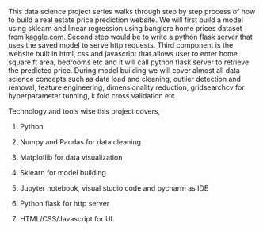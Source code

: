 This data science project series walks through step by step process of how to build a real estate price prediction website. We will first build a model using sklearn and linear regression using banglore home prices dataset from kaggle.com. Second step would be to write a python flask server that uses the saved model to serve http requests. Third component is the website built in html, css and javascript that allows user to enter home square ft area, bedrooms etc and it will call python flask server to retrieve the predicted price. During model building we will cover almost all data science concepts such as data load and cleaning, outlier detection and removal, feature engineering, dimensionality reduction, gridsearchcv for hyperparameter tunning, k fold cross validation etc.

Technology and tools wise this project covers,

1) Python

2) Numpy and Pandas for data cleaning

3) Matplotlib for data visualization 

4) Sklearn for model building

5) Jupyter notebook, visual studio code and pycharm as IDE

6) Python flask for http server

7) HTML/CSS/Javascript for UI
